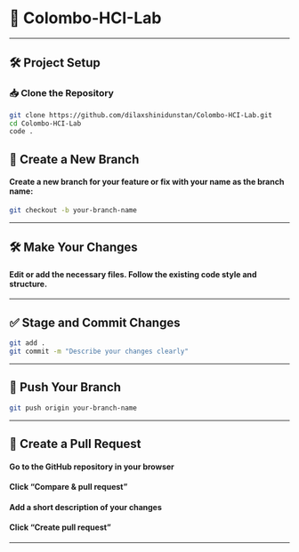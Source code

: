 # 🧪 Colombo-HCI-Lab
---

## 🛠️ Project Setup

### 📥 Clone the Repository
```bash
git clone https://github.com/dilaxshinidunstan/Colombo-HCI-Lab.git
cd Colombo-HCI-Lab
code .
````

## 🌱 Create a New Branch

#### Create a new branch for your feature or fix with your name as the branch name:

```bash
git checkout -b your-branch-name
````

---

## 🛠️ Make Your Changes

#### Edit or add the necessary files. Follow the existing code style and structure.

---

## ✅ Stage and Commit Changes

```bash
git add .
git commit -m "Describe your changes clearly"
```

---

## 🚀 Push Your Branch

```bash
git push origin your-branch-name
```

---

## 🔁 Create a Pull Request

#### Go to the GitHub repository in your browser

#### Click **“Compare & pull request”**

#### Add a short description of your changes

#### Click **“Create pull request”**

---

